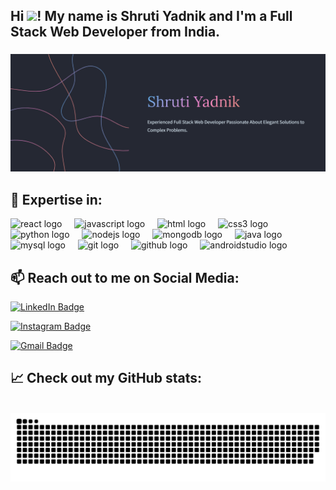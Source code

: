 <h2 align="left">Hi <img src="https://media.giphy.com/media/hvRJCLFzcasrR4ia7z/giphy.gif" width="25px"/>! My name is Shruti Yadnik and I'm a Full Stack Web Developer from India. </h2>

###

<div align="center">
  <img src="https://github.com/shrutzyadnik10/shrutzyadnik10/blob/main/Shruti.png"  alt="Shruti Image">
</div>

###
## 🚀 Expertise in:

<div align="left">
  <img src="https://readme-components.vercel.app/api?component=logo&fill=black&logo=react&animation=spin&svgfill=15d8fe" alt="react logo"/>  
  <img width="12" />
  <img src="https://readme-components.vercel.app/api?component=logo&fill=black&logo=javascript&svgfill=f6df1c" alt="javascript logo"  />
  <img width="12" />
  <img src="https://readme-components.vercel.app/api?component=logo&fill=black&logo=html5&svgfill=f6df1c" alt="html logo"  />
  <img width="12" />
  <img src="https://readme-components.vercel.app/api?component=logo&fill=black&logo=CSS3&svgfill=028dd1" alt="css3 logo"/>
  <img width="12" />
  <img src="https://readme-components.vercel.app/api?component=logo&fill=black&logo=python&svgfill=659b60" alt="python logo"  />
  <img width="12" />
  <img src="https://readme-components.vercel.app/api?component=logo&fill=black&logo=node.js&svgfill=659b60" alt="nodejs logo"  />
  <img width="12" />
  <img src="https://readme-components.vercel.app/api?component=logo&fill=black&logo=mongodb&svgfill=659b60" alt="mongodb logo"  />
  <img width="12" />
  <img src="https://readme-components.vercel.app/api?component=logo&fill=black&logo=java&svgfill=659b60" alt="java logo"  />
  <img width="12" />
  <img src="https://readme-components.vercel.app/api?component=logo&fill=black&logo=mysql&svgfill=659b60" alt="mysql logo"  />
  <img width="12" />
  <img src="https://readme-components.vercel.app/api?component=logo&fill=black&logo=git&svgfill=659b60" alt="git logo"  />
  <img width="12" />
  <img src="https://readme-components.vercel.app/api?component=logo&fill=black&logo=github" alt="github logo"  />
  <img width="12" />
  <img src="https://readme-components.vercel.app/api?component=logo&fill=black&logo=androidstudio&svgfill=659b60" alt="androidstudio logo"  />
</div>

###

## 📫 Reach out to me on Social Media:

[![LinkedIn Badge](https://img.shields.io/badge/-Shruti%20Yadnik-0072b1?style=for-the-badge&logo=Linkedin&logoColor=white)](https://in.linkedin.com/in/shruti-yadnik-28b9631bb "Connect on LinkedIn")

[![Instagram Badge](https://img.shields.io/badge/-shrutz_yadnik-E4405F?style=for-the-badge&logo=Instagram&logoColor=white)](https://www.instagram.com/shrutz_yadnik/ "Connect on Instagram")

[![Gmail Badge](https://img.shields.io/badge/-yadnikshruti07@gmail.com-D14836?style=for-the-badge&logo=Gmail&logoColor=white)](mailto:yadnikshruti07@gmail.com "Connect via Email")

###

## 📈 Check out my GitHub stats:



<br clear="both">
<img src="https://github.com/shrutzyadnik10/shrutzyadnik10/blob/output/snake.svg" alt="Snake animation" />

###
